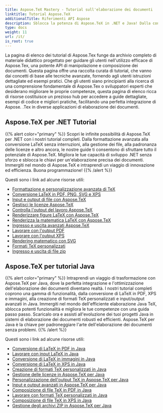 ```yaml
---
title: Aspose.TeX Mastery - Tutorial sull'elaborazione dei documenti
linktitle: Tutorial Aspose.TeX
additionalTitle: Riferimenti API Aspose
description: Sblocca la potenza di Aspose.TeX in .NET e Java! Dalla conversione LaTeX alla formattazione avanzata, questi tutorial guidano gli sviluppatori dai principianti agli sviluppatori professionisti. Buona programmazione!
type: docs
weight: 11
url: /it/
is_root: true
---
```


La pagina di elenco dei tutorial di Aspose.Tex funge da archivio completo di materiale didattico progettato per guidare gli utenti nell'utilizzo efficace di Aspose.Tex, una potente API di manipolazione e composizione dei documenti. Questa pagina offre una raccolta curata di tutorial, che vanno dai concetti di base alle tecniche avanzate, fornendo agli utenti istruzioni dettagliate ed esempi pratici. Che gli utenti siano principianti alla ricerca di una comprensione fondamentale di Aspose.Tex o sviluppatori esperti che desiderano migliorare le proprie competenze, questa pagina di elenco ricca di risorse costituisce un prezioso hub per accedere a guide dettagliate, esempi di codice e migliori pratiche, facilitando una perfetta integrazione di Aspose. .Tex in diverse applicazioni di elaborazione dei documenti.

## Aspose.TeX per .NET Tutorial
{{% alert color="primary" %}}
Scopri le infinite possibilità di Aspose.TeX per .NET con i nostri tutorial completi. Dalla formattazione avanzata alla conversione LaTeX senza interruzioni, alla gestione dei file, alla padronanza delle licenze e altro ancora, le nostre guide ti consentono di sfruttare tutto il potenziale di Aspose.TeX. Migliora le tue capacità di sviluppo .NET senza sforzo e sblocca le chiavi per un'elaborazione precisa dei documenti. Immergiti nel mondo di Aspose.TeX e intraprendi un viaggio di innovazione ed efficienza. Buona programmazione!
{{% /alert %}}

Questi sono i link ad alcune risorse utili:
 
- [Formattazione e personalizzazione avanzata di TeX](./net/advanced-formatting-and-customization/)
- [Conversione LaTeX in PDF, PNG, SVG e XPS](./net/latex-conversion/)
- [Input e output di file con Aspose.TeX](./net/file-input-output/)
- [Gestisci le licenze Aspose.TeX](./net/licensing/)
- [Controlla l'output del lavoro Aspose.TeX](./net/job-output/)
- [Renderizzare figure LaTeX con Aspose.TeX](./net/render-latex-figures/)
- [Renderizza la matematica LaTeX con Aspose.TeX](./net/render-latex-math/)
- [Ingresso e uscita avanzati Aspose.TeX](./net/advanced-io/)
- [Lavorare con l'output PDF](./net/pdf-output/)
- [Lavorare con l'output XPS](./net/xps-output/)
- [Rendering matematico con SVG](./net/svg-math-rendering/)
- [Formati TeX personalizzati](./net/custom-tex-formats/)
- [Ingresso e uscita di file zip](./net/zip-file-io/)


## Aspose.TeX per tutorial Java
{{% alert color="primary" %}}
Intraprendi un viaggio di trasformazione con Aspose.TeX per Java, dove la perfetta integrazione e l'ottimizzazione dell'elaborazione dei documenti diventano realtà. I nostri tutorial completi coprono una gamma di funzionalità, dalla conversione di LaTeX in PDF, XPS e immagini, alla creazione di formati TeX personalizzati e input/output avanzati in Java. Immergiti nel mondo dell'efficiente elaborazione Java TeX, sblocca potenti funzionalità e migliora le tue competenze con una guida passo passo. Scaricalo ora e assisti all'evoluzione dei tuoi progetti Java in sistemi di elaborazione dei documenti robusti ed efficienti. Aspose.TeX per Java è la chiave per padroneggiare l'arte dell'elaborazione dei documenti senza problemi.
{{% /alert %}}

Questi sono i link ad alcune risorse utili:

- [Conversione di LaTeX in PDF in Java](./java/converting-lato-pdf/)
- [Lavorare con input LaTeX in Java](./java/working-with-lainputs/)
- [Conversione di LaTeX in immagini in Java](./java/converting-lato-images/)
- [Conversione di LaTeX in XPS in Java](./java/converting-lato-xps/)
- [Creazione di formati TeX personalizzati in Java](./java/custom-format/)
- [Gestione delle licenze in Aspose.TeX per Java](./java/managing-licenses/)
- [Personalizzazione dell'output TeX in Aspose.TeX per Java](./java/customizing-output/)
- [Input e output avanzati in Aspose.TeX per Java](./java/advanced-io/)
- [Composizione di file TeX in PDF in Java](./java/typesetting-tex-to-pdf/)
- [Lavorare con formati TeX personalizzati in Java](./java/custom-tex-formats/)
- [Composizione di file TeX in XPS in Java](./java/typesetting-tex-to-xps/)
- [Gestione degli archivi ZIP in Aspose.TeX per Java](./java/zip-archives/)
